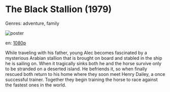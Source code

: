# The Black Stallion (1979)

Genres: adventure, family

![poster](http://image.tmdb.org/t/p/w500/ffwGAYlVaGpsEEuchZu84rhScQO.jpg)

en:
  [1080p](magnet:?xt=urn:btih:a8b712a6eca12f873da01e4301ebf1ac3447b791&dn=The+Black+Stallion+%281979%29+1080p+BrRip+x264+-+YIFY&tr=udp%3A%2F%2Ftracker.openbittorrent.com%3A80%2Fannounce&tr=udp%3A%2F%2Fglotorrents.pw%3A6969%2Fannounce&tr=udp%3A%2F%2Ftracker.openbittorrent.com%3A80%2Fannounce&tr=udp%3A%2F%2Ftracker.opentrackr.org%3A1337%2Fannounce&tr=udp%3A%2F%2Fzer0day.to%3A1337%2Fannounce&tr=udp%3A%2F%2Ftracker.coppersurfer.tk%3A6969%2Fannounce)
  


While traveling with his father, young Alec becomes fascinated by a mysterious Arabian stallion that is brought on board and stabled in the ship he is sailing on. When it tragically sinks both he and the horse survive only to be stranded on a deserted island. He befriends it, so when finally rescued both return to his home where they soon meet Henry Dailey, a once successful trainer. Together they begin training the horse to race against the fastest ones in the world.